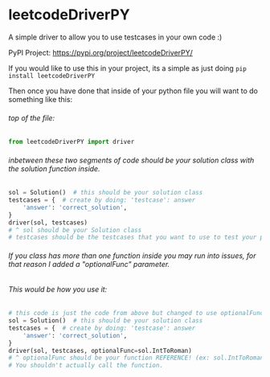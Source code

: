 # leetcodeDriverPY
A simple driver to allow you to use testcases in your own code :)

PyPI Project: https://pypi.org/project/leetcodeDriverPY/

If you would like to use this in your project, its a simple as
just doing ```pip install leetcodeDriverPY```

Then once you have done that inside of your python file you will
want to do something like this:

###### top of the file:
```py
from leetcodeDriverPY import driver
```
###### inbetween these two segments of code should be your solution class with the solution function inside.
```py
sol = Solution()  # this should be your solution class
testcases = {  # create by doing: 'testcase': answer
    'answer': 'correct_solution',
}
driver(sol, testcases)
# ^ sol should be your Solution class
# testcases should be the testcases that you want to use to test your program.
```
###### If you class has more than one function inside you may run into issues, for that reason I added a "optionalFunc" parameter.
###### This would be how you use it:
```py
# this code is just the code from above but changed to use optionalFunc
sol = Solution()  # this should be your solution class
testcases = {  # create by doing: 'testcase': answer
    'answer': 'correct_solution',
}
driver(sol, testcases, optionalFunc=sol.IntToRoman)
# ^ optionalFunc should be your function REFERENCE! (ex: sol.IntToRoman)
# You shouldn't actually call the function.
```
